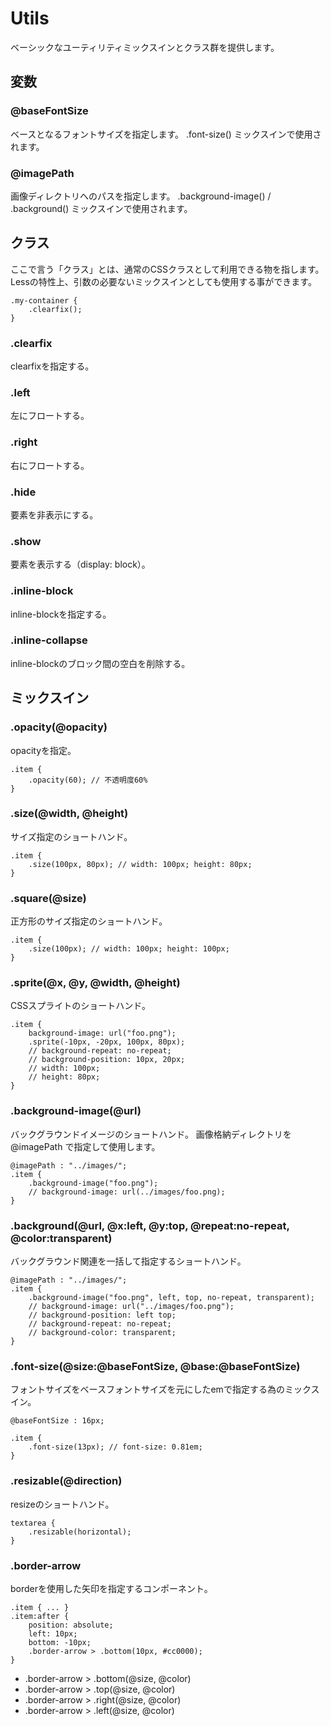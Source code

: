 # Utils

ベーシックなユーティリティミックスインとクラス群を提供します。

## 変数

### @baseFontSize

ベースとなるフォントサイズを指定します。
.font-size() ミックスインで使用されます。

### @imagePath

画像ディレクトリへのパスを指定します。
.background-image() / .background() ミックスインで使用されます。

## クラス

ここで言う「クラス」とは、通常のCSSクラスとして利用できる物を指します。
Lessの特性上、引数の必要ないミックスインとしても使用する事ができます。

```less
.my-container {
	.clearfix();
}
```

### .clearfix

clearfixを指定する。

### .left

左にフロートする。

### .right

右にフロートする。

### .hide

要素を非表示にする。

### .show

要素を表示する（display: block）。

### .inline-block

inline-blockを指定する。

### .inline-collapse

inline-blockのブロック間の空白を削除する。


## ミックスイン

### .opacity(@opacity)

opacityを指定。

```
.item {
	.opacity(60); // 不透明度60%
}
```

### .size(@width, @height)

サイズ指定のショートハンド。

```less
.item {
	.size(100px, 80px); // width: 100px; height: 80px;
}
```

### .square(@size)

正方形のサイズ指定のショートハンド。

```less
.item {
	.size(100px); // width: 100px; height: 100px;
}
```

### .sprite(@x, @y, @width, @height)

CSSスプライトのショートハンド。

```less
.item {
	background-image: url("foo.png");
	.sprite(-10px, -20px, 100px, 80px);
	// background-repeat: no-repeat;
	// background-position: 10px, 20px;
	// width: 100px;
	// height: 80px;
}
```

### .background-image(@url)

バックグラウンドイメージのショートハンド。
画像格納ディレクトリを @imagePath で指定して使用します。

```less
@imagePath : "../images/";
.item {
	.background-image("foo.png");
	// background-image: url(../images/foo.png);
}
```

### .background(@url, @x:left, @y:top, @repeat:no-repeat, @color:transparent)

バックグラウンド関連を一括して指定するショートハンド。

```less
@imagePath : "../images/";
.item {
	.background-image("foo.png", left, top, no-repeat, transparent);
	// background-image: url("../images/foo.png");
	// background-position: left top;
	// background-repeat: no-repeat;
	// background-color: transparent;
}
```

### .font-size(@size:@baseFontSize, @base:@baseFontSize)

フォントサイズをベースフォントサイズを元にしたemで指定する為のミックスイン。

```less
@baseFontSize : 16px;

.item {
	.font-size(13px); // font-size: 0.81em;
}
```

### .resizable(@direction)

resizeのショートハンド。

```less
textarea {
	.resizable(horizontal);
}
```

### .border-arrow

borderを使用した矢印を指定するコンポーネント。

```less
.item { ... }
.item:after {
	position: absolute;
	left: 10px;
	bottom: -10px;
	.border-arrow > .bottom(10px, #cc0000);
}
```

- .border-arrow > .bottom(@size, @color)
- .border-arrow > .top(@size, @color)
- .border-arrow > .right(@size, @color)
- .border-arrow > .left(@size, @color)
